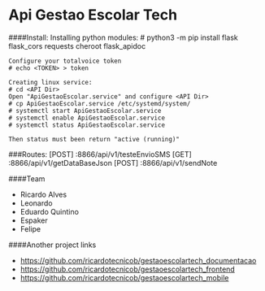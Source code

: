 # Api Gestao Escolar Tech

####Install:
    Installing python modules:
    # python3 -m pip install flask flask_cors requests cheroot flask_apidoc
    
    Configure your totalvoice token
    # echo <TOKEN> > token 
    
    Creating linux service:
    # cd <API Dir>
    Open "ApiGestaoEscolar.service" and configure <API Dir>
    # cp ApiGestaoEscolar.service /etc/systemd/system/
    # systemctl start ApiGestaoEscolar.service
    # systemctl enable ApiGestaoEscolar.service
    # systemctl status ApiGestaoEscolar.service
    
    Then status must been return "active (running)"
    
    
###Routes:
    [POST] <IP>:8866/api/v1/testeEnvioSMS
    [GET] <IP>:8866/api/v1/getDataBaseJson
    [POST] <IP>:8866/api/v1/sendNote
    
####Team

- Ricardo Alves
- Leonardo
- Eduardo Quintino
- Espaker
- Felipe

####Another project links
- https://github.com/ricardotecnicob/gestaoescolartech_documentacao
- https://github.com/ricardotecnicob/gestaoescolartech_frontend	
- https://github.com/ricardotecnicob/gestaoescolartech_mobile